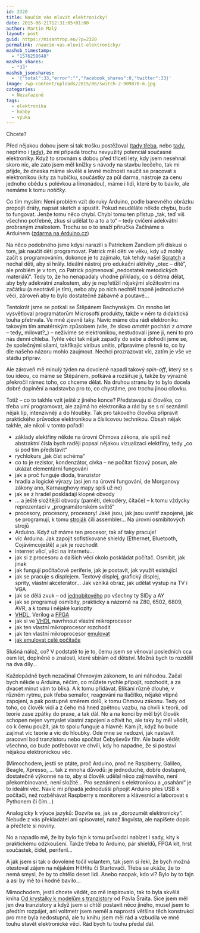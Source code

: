 ```yaml
---
id: 2320
title: Naučím vás mluvit elektronicky!
date: 2015-06-21T12:31:05+01:00
author: Martin Malý
layout: post
guid: https://misantrop.eu/?p=2320
permalink: /naucim-vas-mluvit-elektronicky/
mashsb_timestamp:
  - "1576258648"
mashsb_shares:
  - "33"
mashsb_jsonshares:
  - '{"total":33,"error":"","facebook_shares":0,"twitter":33}'
image: /wp-content/uploads/2015/06/switch-2-909878-m.jpg
categories:
  - Nezařazené
tags:
  - elektronika
  - hobby
  - výuka
---
```

Chcete?

<!--more-->

Před nějakou dobou jsem si tak trošku postěžoval ([tady třeba](https://kcc.misantrop.eu/2015/05/15/literatura/), nebo [tady](https://kcc.misantrop.eu/2015/05/22/didaktika/), nepřímo i [tady](https://kcc.misantrop.eu/2015/05/21/jednoduche/)), že mi připadá trochu nevyužitý potenciál současné elektroniky. Když to srovnám s dobou před třiceti lety, kdy jsem nesehnal skoro nic, ale zato jsem měl knížky s návody na stavbu lecčeho, tak mi přijde, že dneska máme skvělé a levné možnosti naučit se pracovat s elektronikou (kity za hubičku, součástky za půl darma, nástroje za cenu jednoho obědu s polévkou a limonádou), máme i lidi, které by to bavilo, ale nemáme k tomu _notičky_.

Co tím myslím: Není problém vzít do ruky Arduino, podle barevného obrázku propojit dráty, napsat sketch a spustit. Pokud neuděláte někde chybu, bude to fungovat. Jenže tomu něco chybí. Chybí tomu ten přístup &#8222;tak, teď víš všechno potřebné, zkus si udělat to a to a to&#8220; &#8211; tedy cvičení adekvátní probraným znalostem. Trochu se o to snaží příručka Začínáme s Arduinem ([zdarma na Arduino.cz](https://arduino.cz/))

Na něco podobného jsme kdysi narazili s Patrickem Zandlem při diskusi o tom, jak naučit děti programovat. Patrick měl děti ve věku, kdy už mohly začít s programováním, dokonce je to zajímalo, tak tehdy našel [Scratch](https://scratch.mit.edu/) a nechal děti, aby si hrály. Ideální nástroj pro edukační aktivity &#8222;otec &#8211; dítě&#8220;, ale problém je v tom, co Patrick pojmenoval &#8222;nedostatek metodických materiálů&#8220;. Tedy to, že ho nenapadaly vhodné příklady, co s dětma dělat, aby byly adekvátní znalostem, aby je nepřetížil nějakými složitostmi na začátku (a neotrávil je tím), nebo aby po nich nechtěl trapně jednoduché věci, zároveň aby to bylo dostatečně zábavné a poutavé&#8230;

Tentokrát jsme se potkali se Štěpánem Bechynským. On mnoho let vysvětloval programátorům Microsoftí produkty, takže v něm ta didaktická touha přetrvala. Ve mně zjevně taky. Navíc máme oba rádi elektroniku takovým tím amatérským způsobem (víte, že slovo _amatér_ pochází z _amare &#8211;_ tedy_ milovat?_) &#8211; neživíme se elektronikou, nestudovali jsme ji, není to pro nás denní chleba. Tyhle věci tak nějak zapadly do sebe a dohodli jsme se, že společnými silami, takříkajíc viribus unitis, připravíme přesně to, co by dle našeho názoru mohlo zaujmout. Nechci prozrazovat víc, zatím je vše ve stádiu příprav.

Ale zároveň mě minulý týden na dovolené napadl takový _spin-off_, který se s tou ideou, co máme se Štěpánem, potkává a rozšiřuje ji, takže by výrazně překročil rámec toho, co chceme dělat. Na druhou stranu by to bylo docela dobré doplnění a nadstavba pro to, co chystáme, pro trochu jinou cílovku.

Totiž &#8211; co to takhle vzít ještě z jiného konce? Představuju si člověka, co třeba umí programovat, ale zajímá ho elektronika a rád by se s ní seznámil nějak líp, intenzivněji a do hloubky. Tak pro takového člověka připravit praktického průvodce elektronikou a číslicovou technikou. Obsah nějak takhle, ale nikoli v tomto pořadí:

  * základy elektřiny někde na úrovni Ohmova zákona, ale spíš než abstraktní čísla bych raději popsal nějakou vizualizaci elektřiny, tedy &#8222;co si pod tím představit&#8220;
  * rychlokurs &#8222;jak číst schéma&#8220;
  * co to je rezistor, kondenzátor, cívka &#8211; ne počítat fázový posun, ale ukázat elementární fungování
  * jak a proč funguje dioda, tranzistor
  * hradla a logické výrazy (asi jen na úrovni fungování, de Morganovy zákony ano, Karnaughovy mapy spíš už ne)
  * jak se z hradel poskládají klopné obvody
  * &#8230; a ještě složitější obvody (paměti, dekodéry, čítače) &#8211; k tomu vždycky reprezentaci v &#8222;programátorském světě&#8220;
  * procesory, procesory, procesory! Jaké jsou, jak jsou uvnitř zapojené, jak se programují, k tomu [stroják](https://strojak.cz) čili assembler&#8230; Na úrovni osmibitových strojů
  * Arduino. Když už máme ten procesor, tak ať taky pracuje!
  * víc Arduina. Jak zapojit sofistikované shieldy (Ethernet, Bluetooth, Cojávímcoještě) a jak je rozchodit
  * internet věcí, věci na internetu&#8230;
  * jak si z procesoru a dalších věcí okolo poskládat počítač. Osmibit, jak jinak
  * jak fungují počítačové periferie, jak je postavit, jak využít existující
  * jak se pracuje s displejem. Textový displej, grafický displej, sprity, vlastní akcelerátor&#8230; Jak vzniká obraz, jak udělat výstup na TV i VGA
  * jak se dělá zvuk &#8211; od [jednobitového](https://retrocip.cz/symfonie-na-jednom-bitu/) po všechny ty SIDy a AY
  * jak se programují osmibity, prakticky a názorně na Z80, 6502, 6809, AVR, a k tomu i nějaké kuriozity
  * [VHDL](https://vhdl.cz), Verilog a [FPGA](https://fpga.cz)
  * jak si ve [VHDL](https://vhdl.cz) navrhnout vlastní mikroprocesor
  * jak ten vlastní mikroprocesor rozchodit
  * jak ten vlastní mikroprocesor [emulovat](https://webscript.cz/emulujeme-osmibit-javascriptem/)
  * [jak emulovat celé počítače](https://webscript.cz/emulujeme-osmibit-javascriptem-dil-druhy/)

Slušná nálož, co? V podstatě to je to, čemu jsem se věnoval posledních cca osm let, doplněné o znalosti, které sbírám od dětství. Možná bych to rozdělil na dva díly&#8230;

Každopádně bych nezačínal Ohmovým zákonem, to ani náhodou. Začal bych někde u Arduina, něčím, co můžete rychle připojit, rozchodit, a za dvacet minut vám to bliká. A k tomu přidávat. Blikání různě dlouhé, v různém rytmu, pak třeba semafor, reagování na tlačítko, nějaké vtipné zapojení, a pak postupně směrem dolů, k tomu Ohmovu zákonu. Tedy od toho, co člověk vidí a z čeho má hned zpětnou vazbu, na chvíli k teorii, od teorie zase zpátky do praxe, a tak dál. No a na konci by měl být člověk schopen nejen vymyslet vlastní zapojení a oživit ho, ale taky by měl vědět, co k čemu použít, jak to spolu funguje a hlavně: Kam jít, když ho bude zajímat víc teorie a víc do hloubky. Ode mne se nedozví, jak nastavit pracovní bod tranzistoru nebo spočítat Čebyševův filtr. Ale bude vědět všechno, co bude potřebovat ve chvíli, kdy ho napadne, že si postaví nějakou elektronickou věc.

(Mimochodem, jestli se ptáte, proč Arduino, proč ne Raspberry, Galileo, Beagle, Xpresso, &#8230; tak z mnoha důvodů: je jednoduché, dobře dostupné, dostatečně výkonné na to, aby si člověk udělal něco zajímavého, není překombinované, není složité&#8230; Pro seznámení s elektronikou a &#8222;osahání&#8220; je to ideální věc. Navíc mi připadá jednodušší připojit Arduino přes USB k počítači, než rozběhávat Raspberry s monitorem a klávesnicí a laborovat s Pythonem či čím&#8230;)

Analogicky k výuce jazyků: Dozvíte se, jak se &#8222;dorozumět elektronicky&#8220;. Nebude z vás překladatel ani spisovatel, natož lingvista, ale napíšete dopis a přečtete si noviny.

No a napadlo mě, že by bylo fajn k tomu průvodci nabízet i sady, kity k praktickému odzkoušení. Takže třeba to Arduino, pár shieldů, FPGA kit, hrst součástek, čidel, periferií&#8230;

A jak jsem si tak o dovolené točil volantem, tak jsem si řekl, že bych možná otestoval zájem na nějakém HitHitu či Startovači. Třeba se ukáže, že to nemá smysl, že by to chtělo deset lidí. Anebo naopak, kdo ví? Bylo by to fajn a asi by mě to i hodně bavilo&#8230;

Mimochodem, jestli chcete vědět, co mě inspirovalo, tak to byla skvělá kniha [Od krystalky k modelům s tranzistory](https://www.facebook.com/pages/Pavel-%C5%A0rait-Od-krystalky-k-model%C5%AFm-s-tranzistory/281815758886) od Pavla Šraita. Sice jsem měl jen dva tranzistory a když jsem si chtěl postavit něco jiného, musel jsem to předtím rozpájet, ani voltmetr jsem neměl a naprostá většina těch konstrukcí pro mne byla nedostupná, ale tu knihu jsem měl rád a vzbudila ve mně touhu stavět elektronické věci. Rád bych tu touhu předal dál.